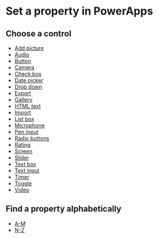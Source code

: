 <properties
   pageTitle="Set a property for a control | Microsoft PowerApps"
   description="Find the control for which you want to set a property, and then find the property that you want to change."
   services=""
   suite="powerapps"
   documentationCenter="na"
   authors="aftowen"
   manager="erikre"
   editor=""
   tags=""/>
<tags
   ms.service="powerapps"
   ms.devlang="na"
   ms.topic="article"
   ms.tgt_pltfrm="na"
   ms.workload="na"
   ms.date="03/10/2016"
   ms.author="anneta"/>

# Set a property in PowerApps #

## Choose a control ##

- [Add picture](control-add-picture.md)
- [Audio](control-audio-video.md)
- [Button](control-button.md)
- [Camera](control-camera.md)
- [Check box](control-check-box.md)
- [Date picker](control-date-picker.md)
- [Drop down](control-drop-down.md)
- [Export](control-export-import.md)
- [Gallery](control-gallery.md)
- [HTML text](control-html-text.md)
- [Import](control-export-import.md)
- [List box](control-list-box.md)
- [Microphone](control-microphone.md)
- [Pen input](control-add-pen-input.md)
- [Radio buttons](control-radio.md)
- [Rating](control-rating.md)
- [Screen](control-screen.md)
- [Slider](control-slider.md)
- [Text box](control-text-box.md)
- [Text input](control-text-input.md)
- [Timer](control-timer.md)
- [Toggle](control-toggle.md)
- [Video](control-audio-video.md)

## Find a property alphabetically ##

- [A-M](reference-properties1.md)
- [N-Z](reference-properties2.md)
